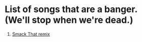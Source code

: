 # List of songs that are a banger. (We'll stop when we're dead.)

1. [Smack That remix](https://open.spotify.com/track/32RXYekFyrUt21IzTkPtXs?si=660aee421a8649ce)